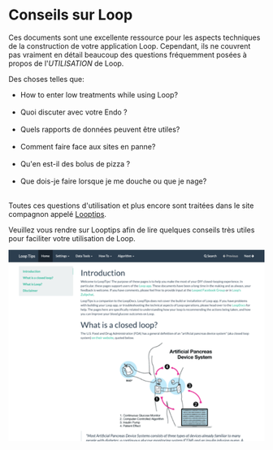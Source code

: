 # Conseils sur Loop

Ces documents sont une excellente ressource pour les aspects techniques de la construction de votre application Loop.  Cependant, ils ne couvrent pas vraiment en détail beaucoup des questions fréquemment posées à propos de l'*UTILISATION* de Loop.

Des choses telles que:

* How to enter low treatments while using Loop?</br></br>
* Quoi discuter avec votre Endo ?</br></br>
* Quels rapports de données peuvent être utiles?</br></br>
* Comment faire face aux sites en panne?</br></br>
* Qu'en est-il des bolus de pizza ?</br></br>
* Que dois-je faire lorsque je me douche ou que je nage?</br></br>

Toutes ces questions d'utilisation et plus encore sont traitées dans le site compagnon appelé [Looptips](https://looptips.org).

Veuillez vous rendre sur Looptips afin de lire quelques conseils très utiles pour faciliter votre utilisation de Loop.

![img/looptips.png](img/looptips.png)
